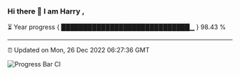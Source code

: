 ### Hi there 👋 I am Harry , 

⏳ Year progress { █████████████████████████████▁ } 98.43 %

---

⏰ Updated on Mon, 26 Dec 2022 06:27:36 GMT

![Progress Bar CI](https://github.com/duykhang68/duykhang68/workflows/Progress%20Bar%20CI/badge.svg)
